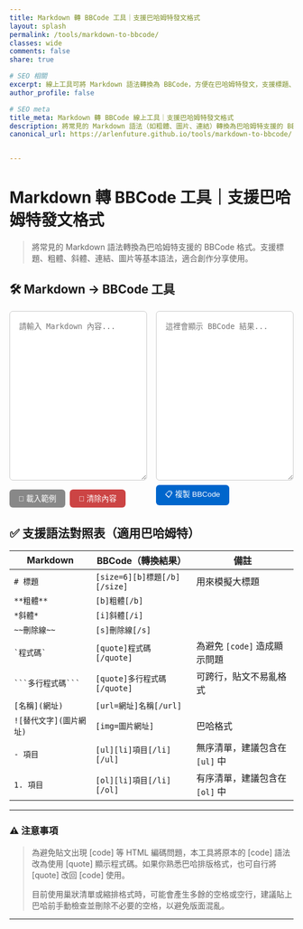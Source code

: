 ```yaml
---
title: Markdown 轉 BBCode 工具｜支援巴哈姆特發文格式
layout: splash
permalink: /tools/markdown-to-bbcode/
classes: wide
comments: false
share: true

# SEO 相關
excerpt: 線上工具可將 Markdown 語法轉換為 BBCode，方便在巴哈姆特發文，支援標題、粗體、斜體、連結、圖片等語法。
author_profile: false

# SEO meta
title_meta: Markdown 轉 BBCode 線上工具｜支援巴哈姆特發文格式
description: 將常見的 Markdown 語法（如粗體、圖片、連結）轉換為巴哈姆特支援的 BBCode，適合創作者發表作品、遊戲介紹、心得文使用。
canonical_url: https://arlenfuture.github.io/tools/markdown-to-bbcode/


---
```

# Markdown 轉 BBCode 工具｜支援巴哈姆特發文格式

> 將常見的 Markdown 語法轉換為巴哈姆特支援的 BBCode 格式。支援標題、粗體、斜體、連結、圖片等基本語法，適合創作分享使用。

## 🛠 Markdown → BBCode 工具

<style>
.markdown-bbcode-container {
  display: flex;
  flex-direction: row;
  gap: 1rem;
  margin-top: 1rem;
  flex-wrap: wrap;
}
.markdown-bbcode-container textarea {
  flex: 1;
  min-height: 300px;
  padding: 1rem;
  font-family: monospace;
  border: 1px solid #ccc;
  border-radius: 6px;
  resize: vertical;
  width: 100%;
  box-sizing: border-box;
}
@media screen and (max-width: 768px) {
  .markdown-bbcode-container {
    flex-direction: column;
  }
}
.copy-button {
  margin-top: 0.5rem;
  padding: 0.4rem 1rem;
  background: #0066cc;
  color: white;
  border: none;
  border-radius: 6px;
  cursor: pointer;
}
.copy-button:hover {
  background: #004999;
}
</style>

<div class="markdown-bbcode-container">
  <div style="flex: 1;">
    <textarea id="markdown" placeholder="請輸入 Markdown 內容..."></textarea>
      <div style="margin-top: 0.5rem; display: flex; gap: 0.5rem;">
        <button class="copy-button" style="background: #888;" onclick="loadExample()">🧪 載入範例</button>
        <button class="copy-button" style="background: #cc4444;" onclick="clearInput()">🧹 清除內容</button>
      </div>
  </div>
  <div class="output" style="flex: 1;">
    <textarea id="bbcode" readonly placeholder="這裡會顯示 BBCode 結果..."></textarea>
    <button class="copy-button" onclick="copyBBCode()">📋 複製 BBCode</button>
  </div>
</div>

<script>
const mdInput = document.getElementById("markdown");
const bbOutput = document.getElementById("bbcode");

mdInput.addEventListener("input", () => {
  bbOutput.value = convertMarkdownToBBCode(mdInput.value);
});

function convertMarkdownToBBCode(md) {
  let bb = md;

  // 標題處理
  bb = bb.replace(/^### (.*$)/gim, '[size=4][b]$1[/b][/size]');
  bb = bb.replace(/^## (.*$)/gim, '[size=5][b]$1[/b][/size]');
  bb = bb.replace(/^# (.*$)/gim, '[size=6][b]$1[/b][/size]');

  // 粗體、斜體、刪除線
  bb = bb.replace(/\*\*(.*?)\*\*/gim, '[b]$1[/b]');
  bb = bb.replace(/\*(.*?)\*/gim, '[i]$1[/i]');
  bb = bb.replace(/~~(.*?)~~/gim, '[s]$1[/s]');

  // 程式碼：用 quote 包覆
  bb = bb.replace(/```([\s\S]*?)```/g, '[quote]$1[/quote]');
  bb = bb.replace(/`(.*?)`/g, '[quote]$1[/quote]');

  // 圖片（巴哈格式）
  bb = bb.replace(/!\[(.*?)\]\((.*?)\)/gim, '[img=$2]');

  // 連結
  bb = bb.replace(/\[(.*?)\]\((.*?)\)/gim, '[url=$2]$1[/url]');

  // 巢狀清單處理
  bb = convertNestedLists(bb);

  // 移除多餘的 list 標籤
  bb = bb.replace(/\[\/ul\]\s*\[ul\]/g, '');
  bb = bb.replace(/\[\/ol\]\s*\[ol\]/g, '');

  // 清除多餘空行
  bb = bb.replace(/\n{3,}/g, '\n\n');

  return bb.trim();
}

// 將支援巢狀的 Markdown 清單轉換成對應的 BBCode 格式
function convertNestedLists(md) {
  const lines = md.split('\n'); // 將輸入內容按行拆開
  let bbcode = '';              // 最終輸出的 BBCode 結果
  const stack = [];             // 用來追蹤目前巢狀層級與 list 類型

  // 計算每行前面的縮排空格數，作為巢狀層級依據
  const getIndentLevel = (line) => line.match(/^(\s*)/)[1].length;

  lines.forEach((line) => {
    const trimmed = line.trim();          // 去除行首行尾空白
    const indent = getIndentLevel(line);  // 計算目前這行的縮排數

    // 判斷無序清單：- xxx
    const unorderedMatch = trimmed.match(/^[-*+] (.+)/);

    // 判斷有序清單：1. xxx
    const orderedMatch = trimmed.match(/^\d+\. (.+)/);

    let type = null;
    let content = '';

    // 判斷是無序還是有序，並提取內容
    if (unorderedMatch) {
      type = 'ul';
      content = unorderedMatch[1];
    } else if (orderedMatch) {
      type = 'ol';
      content = orderedMatch[1];
    } else {
      // 如果這行不是清單項目，結束所有清單標籤，回到正常段落處理
      while (stack.length > 0) {
        const tag = stack.pop();
        bbcode += `[/${tag.type}]\n`; // 關閉清單標籤
      }
      // 將當前行的原始文字加入 BBCode 字串並換行
      bbcode += line + '\n'; 
      return;
    }

    // 當前縮排比堆疊頂層小，表示需要關閉一層清單結構
    while (stack.length > 0 && indent < stack[stack.length - 1].indent) {
      const tag = stack.pop();
      bbcode += `[/${tag.type}]\n`;
    }

    // 如果當前行為新層級的清單，或清單類型改變，新增一層清單結構
    if (
      stack.length === 0 ||
      indent > stack[stack.length - 1].indent ||
      stack[stack.length - 1].type !== type
    ) {
      bbcode += `[${type}]\n`;
      stack.push({ type, indent });
    }

    // 加入實際清單內容
    bbcode += `[li]${content}[/li]\n`;
  });

  // 處理結尾時還殘留在 stack 中的清單，逐一關閉
  while (stack.length > 0) {
    const tag = stack.pop();
    bbcode += `[/${tag.type}]\n`;
  }

  return bbcode;
}

function copyBBCode() {
  bbOutput.select();
  document.execCommand("copy");
  alert("已複製 BBCode！");
}

function loadExample() {
  const exampleMarkdown = `
# 標題1
## 標題2
### 標題3

**粗體文字**
*斜體文字*
~~刪除線~~

\`單行程式碼\`
\`\`\`
多行程式碼
多行程式碼
\`\`\`

[Google](https://www.google.com)

![圖片](https://example.com/image.jpg)

- 無序清單項目 1
- 無序清單項目 2

- 巢狀清單項目
  - 更深層的清單項目
  
1. 有序清單項目 1
2. 有序清單項目 2
3. 巢狀有序清單項目
  1. 更深層的有序清單項目
  `;
  mdInput.value = exampleMarkdown;
  bbOutput.value = convertMarkdownToBBCode(exampleMarkdown);
}

function clearInput() {
  mdInput.value = '';
  bbOutput.value = '';
}
</script>

## ✅ 支援語法對照表（適用巴哈姆特）

| Markdown               | BBCode（轉換結果）                   | 備註                                     |
|------------------------|---------------------------------------|------------------------------------------|
| `# 標題`               | `[size=6][b]標題[/b][/size]`          | 用來模擬大標題                           |
| `**粗體**`             | `[b]粗體[/b]`                         |                                          |
| `*斜體*`               | `[i]斜體[/i]`                         |                                          |
| `~~刪除線~~`           | `[s]刪除線[/s]`                       |                                          |
| `` `程式碼` ``         | `[quote]程式碼[/quote]`               | 為避免 `[code]` 造成顯示問題             |
| ```` ```多行程式碼``` ```` | `[quote]多行程式碼[/quote]`         | 可跨行，貼文不易亂格式                   |
| `[名稱](網址)`         | `[url=網址]名稱[/url]`                |                                          |
| `![替代文字](圖片網址)` | `[img=圖片網址]`                      | 巴哈格式                                |
| `- 項目`               | `[ul][li]項目[/li][/ul]`              | 無序清單，建議包含在 `[ul]` 中           |
| `1. 項目`              | `[ol][li]項目[/li][/ol]`              | 有序清單，建議包含在 `[ol]` 中           |

---

### ⚠️ 注意事項

> 為避免貼文出現 &#91;code&#93; 等 HTML 編碼問題，本工具將原本的 [code] 語法改為使用 [quote] 顯示程式碼。如果你熟悉巴哈排版格式，也可自行將 [quote] 改回 [code] 使用。
> 
> 目前使用巢狀清單或縮排格式時，可能會產生多餘的空格或空行，建議貼上巴哈前手動檢查並刪除不必要的空格，以避免版面混亂。

---

